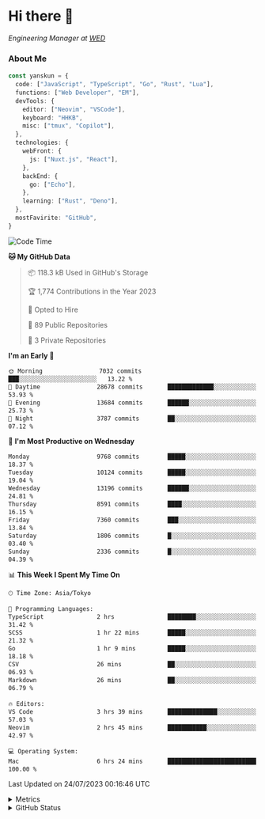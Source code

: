 # Hi there&nbsp;:wave:

<!-- ![Alt text](https://spotify-recently-played-readme.vercel.app/api?user=31kynbuubkiu3r4qh4hjuaglhfay) -->

_Engineering Manager at [WED](https://github.com/wedinc)_

### About Me

```ts
const yanskun = {
  code: ["JavaScript", "TypeScript", "Go", "Rust", "Lua"],
  functions: ["Web Developer", "EM"],
  devTools: {
    editor: ["Neovim", "VSCode"],
    keyboard: "HHKB",
    misc: ["tmux", "Copilot"],
  },
  technologies: {
    webFront: {
      js: ["Nuxt.js", "React"],
    },
    backEnd: {
      go: ["Echo"],
    },
    learning: ["Rust", "Deno"],
  },
  mostFavirite: "GitHub",
}
```

<!--START_SECTION:waka-->
![Code Time](http://img.shields.io/badge/Code%20Time-383%20hrs%208%20mins-blue)

**🐱 My GitHub Data** 

> 📦 118.3 kB Used in GitHub's Storage 
 > 
> 🏆 1,774 Contributions in the Year 2023
 > 
> 💼 Opted to Hire
 > 
> 📜 89 Public Repositories 
 > 
> 🔑 3 Private Repositories 
 > 
**I'm an Early 🐤** 

```text
🌞 Morning                7032 commits        ███░░░░░░░░░░░░░░░░░░░░░░   13.22 % 
🌆 Daytime                28678 commits       █████████████░░░░░░░░░░░░   53.93 % 
🌃 Evening                13684 commits       ██████░░░░░░░░░░░░░░░░░░░   25.73 % 
🌙 Night                  3787 commits        ██░░░░░░░░░░░░░░░░░░░░░░░   07.12 % 
```
📅 **I'm Most Productive on Wednesday** 

```text
Monday                   9768 commits        █████░░░░░░░░░░░░░░░░░░░░   18.37 % 
Tuesday                  10124 commits       █████░░░░░░░░░░░░░░░░░░░░   19.04 % 
Wednesday                13196 commits       ██████░░░░░░░░░░░░░░░░░░░   24.81 % 
Thursday                 8591 commits        ████░░░░░░░░░░░░░░░░░░░░░   16.15 % 
Friday                   7360 commits        ███░░░░░░░░░░░░░░░░░░░░░░   13.84 % 
Saturday                 1806 commits        █░░░░░░░░░░░░░░░░░░░░░░░░   03.40 % 
Sunday                   2336 commits        █░░░░░░░░░░░░░░░░░░░░░░░░   04.39 % 
```


📊 **This Week I Spent My Time On** 

```text
🕑︎ Time Zone: Asia/Tokyo

💬 Programming Languages: 
TypeScript               2 hrs               ████████░░░░░░░░░░░░░░░░░   31.42 % 
SCSS                     1 hr 22 mins        █████░░░░░░░░░░░░░░░░░░░░   21.32 % 
Go                       1 hr 9 mins         █████░░░░░░░░░░░░░░░░░░░░   18.18 % 
CSV                      26 mins             ██░░░░░░░░░░░░░░░░░░░░░░░   06.93 % 
Markdown                 26 mins             ██░░░░░░░░░░░░░░░░░░░░░░░   06.79 % 

🔥 Editors: 
VS Code                  3 hrs 39 mins       ██████████████░░░░░░░░░░░   57.03 % 
Neovim                   2 hrs 45 mins       ███████████░░░░░░░░░░░░░░   42.97 % 

💻 Operating System: 
Mac                      6 hrs 24 mins       █████████████████████████   100.00 % 
```


 Last Updated on 24/07/2023 00:16:46 UTC
<!--END_SECTION:waka-->

<details>
  <summary>Metrics</summary>
  <img src="https://github.com/yanskun/yanskun/blob/main/github-metrics.svg" alt="Metrics">
</details>

<details>
  <summary>GitHub Status</summary>
  <picture>
    <source media="(prefers-color-scheme: dark)" srcset="https://raw.githubusercontent.com/yanskun/yanskun/master/profile-summary-card-output/nord_dark/0-profile-details.svg">
   <img src="https://raw.githubusercontent.com/yanskun/yanskun/master/profile-summary-card-output/default/0-profile-details.svg">
  </picture>
  <br>
  <picture>
    <source media="(prefers-color-scheme: dark)" srcset="https://raw.githubusercontent.com/yanskun/yanskun/master/profile-summary-card-output/nord_dark/1-repos-per-language.svg">
   <img src="https://raw.githubusercontent.com/yanskun/yanskun/master/profile-summary-card-output/default/1-repos-per-language.svg">
  </picture>
  <picture>
    <source media="(prefers-color-scheme: dark)" srcset="https://raw.githubusercontent.com/yanskun/yanskun/master/profile-summary-card-output/nord_dark/2-most-commit-language.svg">
   <img src="https://raw.githubusercontent.com/yanskun/yanskun/master/profile-summary-card-output/default/2-most-commit-language.svg">
  </picture>
  <br>
  <picture>
    <source media="(prefers-color-scheme: dark)" srcset="https://raw.githubusercontent.com/yanskun/yanskun/master/profile-summary-card-output/nord_dark/3-stats.svg">
   <img src="https://raw.githubusercontent.com/yanskun/yanskun/master/profile-summary-card-output/default/3-stats.svg">
  </picture>
  <picture>
    <source media="(prefers-color-scheme: dark)" srcset="https://raw.githubusercontent.com/yanskun/yanskun/master/profile-summary-card-output/nord_dark/4-productive-time.svg">
   <img src="https://raw.githubusercontent.com/yanskun/yanskun/master/profile-summary-card-output/default/4-productive-time.svg">
  </picture>
</details>
